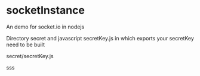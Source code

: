 # socketInstance
An demo for socket.io in nodejs

Directory secret and javascript secretKey.js in which exports your secretKey need to be built

secret/secretKey.js

sss

